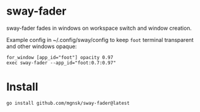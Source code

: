 # sway-fader

sway-fader fades in windows on workspace switch and window creation.

Example config in ~/.config/sway/config to keep `foot` terminal transparent and other windows opaque:

```
for_window [app_id="foot"] opacity 0.97
exec sway-fader --app_id="foot:0.7:0.97"
```

# Install

```
go install github.com/mgnsk/sway-fader@latest
```
